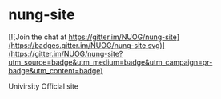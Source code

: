 nung-site
=========

[![Join the chat at https://gitter.im/NUOG/nung-site](https://badges.gitter.im/NUOG/nung-site.svg)](https://gitter.im/NUOG/nung-site?utm_source=badge&utm_medium=badge&utm_campaign=pr-badge&utm_content=badge)

Univirsity Official site
